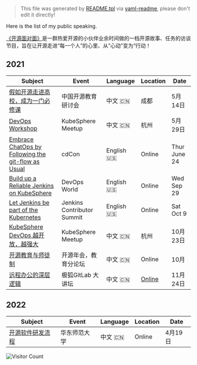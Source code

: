 > This file was generated by [README.tpl](public-speaking/README.tpl) via [yaml-readme](https://github.com/LinuxSuRen/yaml-readme), please don't edit it directly!

Here is the list of my public speaking.

[《开源面对面》](https://github.com/opensource-f2f/episode)是一群热爱开源的小伙伴业余时间做的一档开源故事、任务的访谈节目，旨在让开源走进“每一个人”的心里、从“心动”变为“行动！
## 2021
| Subject | Event | Language | Location | Date |
|---|---|---|---|---|
| [假如开源走进高校，成为一门必修课](https://mp.weixin.qq.com/s/J94mPCvyLrJcCzouEOaakw) | 中国开源教育研讨会 | 中文 :cn: | 成都 | 5月14日 |
| [DevOps Workshop](https://www.bagevent.com/event/7414078) | KubeSphere Meetup | 中文 :cn: | 杭州 | 5月29日 |
| [Embrace ChatOps by Following the git-flow as Usual](https://static.sched.com/hosted_files/cdcon2021/3a/Embrace%20ChatOps%20by%20Following%20the%20git-flow%20as%20Usual.pdf) | cdCon | English :us: | Online | Thur June 24 |
| [Build up a Reliable Jenkins on KubeSphere](https://www.devopsworld.com/agenda/session/581404) | DevOps World | English :us: | Online | Wed Sep 29 |
| [Let Jenkins be part of the Kubernetes](https://www.meetup.com/Jenkins-online-meetup/events/281089570/) | Jenkins Contributor Summit | English :us: | Online | Sat Oct 9 |
| [KubeSphere DevOps 越开放，越强大](https://mp.weixin.qq.com/s/f9acyj8pi5mjWXm8zSksWA) | KubeSphere Meetup | 中文 :cn: | 杭州 | 10月23日 |
| [开源教育与师徒制](https://mp.weixin.qq.com/s/xerfzhMSFpe4ntUVtBI6WA) | 开源年会，教育分论坛 | 中文 :cn: | Online | 10月 |
| [远程办公的深层逻辑](https://mp.weixin.qq.com/s/W0c9ydGyMkQ3Arq2lLSZKg) | 极狐GitLab 大讲坛 | 中文 :cn: | [Online](https://www.ximalaya.com/keji/54781524/475958284) | 11月24日 |

## 2022
| Subject | Event | Language | Location | Date |
|---|---|---|---|---|
| [开源软件研发流程](https://docs.google.com/presentation/d/1SA6W-WIS4fxwlZh6vSwBAmBq3JE3IvN6uPG0Dp9K_no/edit?usp=sharing) | 华东师范大学 | 中文 :cn: | Online | 4月19日 |


![Visitor Count](https://profile-counter.glitch.me/{LinuxSuRen}/count.svg)
